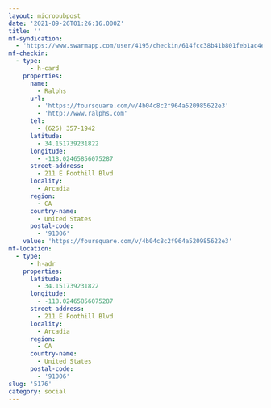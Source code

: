 ```yaml
---
layout: micropubpost
date: '2021-09-26T01:26:16.000Z'
title: ''
mf-syndication:
  - 'https://www.swarmapp.com/user/4195/checkin/614fcc38b41b801feb1ac4e1'
mf-checkin:
  - type:
      - h-card
    properties:
      name:
        - Ralphs
      url:
        - 'https://foursquare.com/v/4b04c8c2f964a520985622e3'
        - 'http://www.ralphs.com'
      tel:
        - (626) 357-1942
      latitude:
        - 34.151739231822
      longitude:
        - -118.02465856075287
      street-address:
        - 211 E Foothill Blvd
      locality:
        - Arcadia
      region:
        - CA
      country-name:
        - United States
      postal-code:
        - '91006'
    value: 'https://foursquare.com/v/4b04c8c2f964a520985622e3'
mf-location:
  - type:
      - h-adr
    properties:
      latitude:
        - 34.151739231822
      longitude:
        - -118.02465856075287
      street-address:
        - 211 E Foothill Blvd
      locality:
        - Arcadia
      region:
        - CA
      country-name:
        - United States
      postal-code:
        - '91006'
slug: '5176'
category: social
---
```

